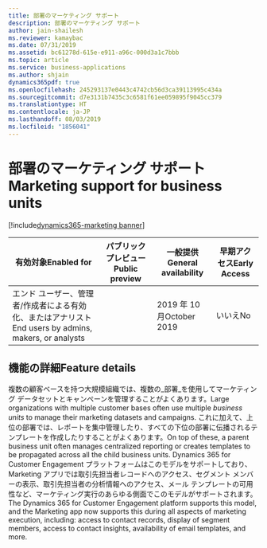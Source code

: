 ```yaml
---
title: 部署のマーケティング サポート
description: 部署のマーケティング サポート
author: jain-shailesh
ms.reviewer: kamaybac
ms.date: 07/31/2019
ms.assetid: bc61278d-615e-e911-a96c-000d3a1c7bbb
ms.topic: article
ms.service: business-applications
ms.author: shjain
dynamics365pdf: true
ms.openlocfilehash: 245293137e0443c4742cb56d3ca39113995c434a
ms.sourcegitcommit: d7e3131b7435c3c6581f61ee059895f9045cc379
ms.translationtype: HT
ms.contentlocale: ja-JP
ms.lasthandoff: 08/03/2019
ms.locfileid: "1856041"
---
```

# <a name="marketing-support-for-business-units"></a><span data-ttu-id="e26c4-103">部署のマーケティング サポート</span><span class="sxs-lookup"><span data-stu-id="e26c4-103">Marketing support for business units</span></span>
[!include[dynamics365-marketing banner](../includes/dynamics365-marketing.md)]

| <span data-ttu-id="e26c4-104">有効対象</span><span class="sxs-lookup"><span data-stu-id="e26c4-104">Enabled for</span></span>    |  <span data-ttu-id="e26c4-105">パブリック プレビュー</span><span class="sxs-lookup"><span data-stu-id="e26c4-105">Public preview</span></span> | <span data-ttu-id="e26c4-106">一般提供</span><span class="sxs-lookup"><span data-stu-id="e26c4-106">General availability</span></span> | <span data-ttu-id="e26c4-107">早期アクセス</span><span class="sxs-lookup"><span data-stu-id="e26c4-107">Early Access</span></span> |
| ---------- | ---------- |---------- |---------- |
|<span data-ttu-id="e26c4-108">エンド ユーザー、管理者/作成者による有効化、またはアナリスト</span><span class="sxs-lookup"><span data-stu-id="e26c4-108">End users by admins, makers, or analysts</span></span>|| <span data-ttu-id="e26c4-109">2019 年 10 月</span><span class="sxs-lookup"><span data-stu-id="e26c4-109">October 2019</span></span>|<span data-ttu-id="e26c4-110">いいえ</span><span class="sxs-lookup"><span data-stu-id="e26c4-110">No</span></span> |






## <a name="feature-details"></a><span data-ttu-id="e26c4-111">機能の詳細</span><span class="sxs-lookup"><span data-stu-id="e26c4-111">Feature details</span></span>
<!--feature detail start -->
<span data-ttu-id="e26c4-112">複数の顧客ベースを持つ大規模組織では、複数の_部署_を使用してマーケティング データセットとキャンペーンを管理することがよくあります。</span><span class="sxs-lookup"><span data-stu-id="e26c4-112">Large organizations with multiple customer bases often use multiple _business units_ to manage their marketing datasets and campaigns.</span></span> <span data-ttu-id="e26c4-113">これに加えて、上位の部署では、レポートを集中管理したり、すべての下位の部署に伝播されるテンプレートを作成したりすることがよくあります。</span><span class="sxs-lookup"><span data-stu-id="e26c4-113">On top of these, a parent business unit often manages centralized reporting or creates templates to be propagated across all the child business units.</span></span> <span data-ttu-id="e26c4-114">Dynamics 365 for Customer Engagement プラットフォームはこのモデルをサポートしており、Marketing アプリでは取引先担当者レコードへのアクセス、セグメント メンバーの表示、取引先担当者の分析情報へのアクセス、メール テンプレートの可用性など、マーケティング実行のあらゆる側面でこのモデルがサポートされます。</span><span class="sxs-lookup"><span data-stu-id="e26c4-114">The Dynamics 365 for Customer Engagement platform supports this model, and the Marketing app now supports this during all aspects of marketing execution, including: access to contact records, display of segment members, access to contact insights, availability of email templates, and more.</span></span>
<!--feature detail end -->











